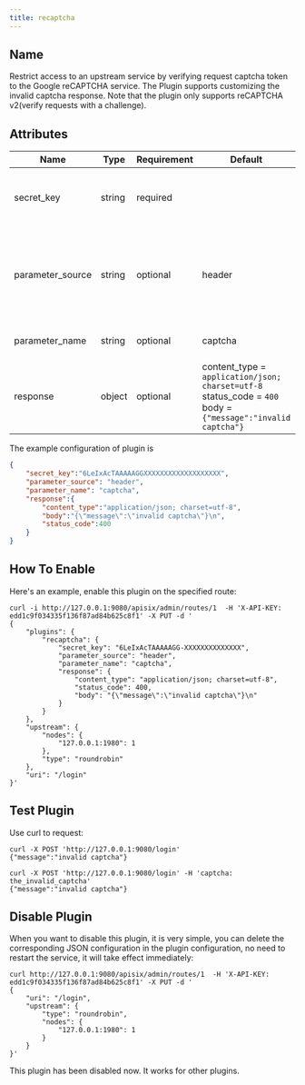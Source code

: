 ```yaml
---
title: recaptcha
---
```


<!--
#

# Licensed to the Apache Software Foundation (ASF) under one or more
# contributor license agreements.  See the NOTICE file distributed with
# this work for additional information regarding copyright ownership.
# The ASF licenses this file to You under the Apache License, Version 2.0
# (the "License"); you may not use this file except in compliance with
# the License.  You may obtain a copy of the License at
#
#     http://www.apache.org/licenses/LICENSE-2.0
#
# Unless required by applicable law or agreed to in writing, software
# distributed under the License is distributed on an "AS IS" BASIS,
# WITHOUT WARRANTIES OR CONDITIONS OF ANY KIND, either express or implied.
# See the License for the specific language governing permissions and
# limitations under the License.
#
-->

## Name

Restrict access to an upstream service by verifying request captcha token to the Google reCAPTCHA service. The Plugin supports customizing the invalid captcha response. Note that the plugin only supports reCAPTCHA v2(verify requests with a challenge).

## Attributes

| Name      | Type          | Requirement | Default    | Valid                                                                    | Description                                                                                                                                         |
| --------- | ------------- | ----------- | ---------- | ------------------------------------------------------------------------ | --------------------------------------------------------------------------------------------------------------------------------------------------- |
| secret_key | string        | required    |            |  | The secret key of the Google reCAPTCHA v2 service. |
| parameter_source | string | optional | header | | The enum of captcha parameter source. Only `header`, `query` are supported. |
| parameter_name | string | optional | captcha | | The name of captcha parameter. |
| response | object | optional    | content_type  = `application/json; charset=utf-8`<br />status_code = `400`<br />body = `{"message":"invalid captcha"}` |  | The response of invalid recaptcha token. |

The example configuration of plugin is

```json
{
    "secret_key":"6LeIxAcTAAAAAGGXXXXXXXXXXXXXXXXXXX",
    "parameter_source": "header",
    "parameter_name": "captcha",
    "response":{
        "content_type":"application/json; charset=utf-8",
        "body":"{\"message\":\"invalid captcha\"}\n",
        "status_code":400
    }
}
```

## How To Enable

Here's an example, enable this plugin on the specified route:

```shell
curl -i http://127.0.0.1:9080/apisix/admin/routes/1  -H 'X-API-KEY: edd1c9f034335f136f87ad84b625c8f1' -X PUT -d '
{
    "plugins": {
        "recaptcha": {
            "secret_key": "6LeIxAcTAAAAAGG-XXXXXXXXXXXXXX",
            "parameter_source": "header",
            "parameter_name": "captcha",
            "response": {
                "content_type": "application/json; charset=utf-8",
                "status_code": 400,
                "body": "{\"message\":\"invalid captcha\"}\n"
            }
        }
    },
    "upstream": {
        "nodes": {
            "127.0.0.1:1980": 1
        },
        "type": "roundrobin"
    },
    "uri": "/login"
}'
```

## Test Plugin

Use curl to request:

```shell
curl -X POST 'http://127.0.0.1:9080/login'
{"message":"invalid captcha"}

curl -X POST 'http://127.0.0.1:9080/login' -H 'captcha: the_invalid_captcha'
{"message":"invalid captcha"}
```

## Disable Plugin

When you want to disable this plugin, it is very simple,
you can delete the corresponding JSON configuration in the plugin configuration,
no need to restart the service, it will take effect immediately:

```shell
curl http://127.0.0.1:9080/apisix/admin/routes/1  -H 'X-API-KEY: edd1c9f034335f136f87ad84b625c8f1' -X PUT -d '
{
    "uri": "/login",
    "upstream": {
        "type": "roundrobin",
        "nodes": {
            "127.0.0.1:1980": 1
        }
    }
}'
```

This plugin has been disabled now. It works for other plugins.
